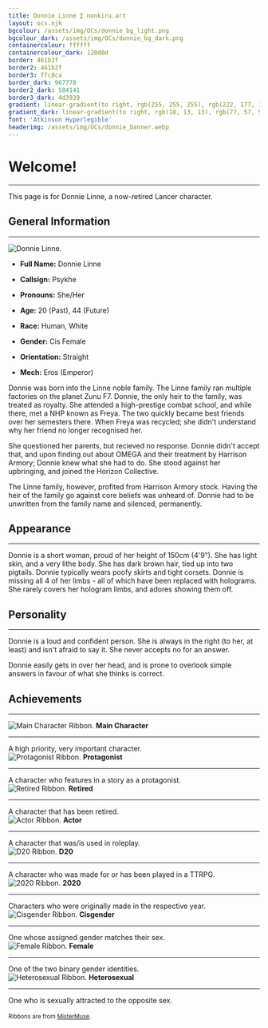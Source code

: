 ```yaml
---
title: Donnie Linne ⁑ nonkiru.art
layout: ocs.njk
bgcolour: /assets/img/OCs/donnie_bg_light.png
bgcolour_dark: /assets/img/OCs/donnie_bg_dark.png
containercolour: ffffff
containercolour_dark: 120d0d
border: 461b2f
border2: 461b2f
border3: ffc8ca
border_dark: 967778
border2_dark: 584141
border3_dark: 4d3939
gradient: linear-gradient(to right, rgb(255, 255, 255), rgb(222, 177, 179))
gradient_dark: linear-gradient(to right, rgb(18, 13, 13), rgb(77, 57, 57))
font: 'Atkinson Hyperlegible'
headerimg: /assets/img/OCs/donnie_banner.webp
---
```


# Welcome!
---
This page is for Donnie Linne, a now-retired Lancer character.

## General Information
---
<div class="oc_flex">
    <div>
    <img src="/assets/img/OCs/donnie_small.webp" alt="Donnie Linne.">
    </div>

- **Full Name:** Donnie Linne
- **Callsign:** Psykhe
- **Pronouns:** She/Her
- **Age:** 20 (Past), 44 (Future)
- **Race:** Human, White
- **Gender:** Cis Female
- **Orientation:** Straight
- **Mech:** Eros (Emperor)


    <div>
    </div>
</div>

Donnie was born into the Linne noble family. The Linne family ran multiple factories on the planet Zunu F7. Donnie, the only heir to the family, was treated as royalty. She attended a high-prestige combat school, and while there, met a NHP known as Freya. The two quickly became best friends over her semesters there. When Freya was recycled; she didn't understand why her friend no longer recognised her.

She questioned her parents, but recieved no response. Donnie didn't accept that, and upon finding out about OMEGA and their treatment by Harrison Armory; Donnie knew what she had to do. She stood against her upbringing, and joined the Horizon Collective. 

The Linne family, however, profited from Harrison Armory stock. Having the heir of the family go against core beliefs was unheard of. Donnie had to be unwritten from the family name and silenced, permanently.

## Appearance
---
Donnie is a short woman, proud of her height of 150cm (4'9"). She has light skin, and a very lithe body. She has dark brown hair, tied up into two pigtails. Donnie typically wears poofy skirts and tight corsets. Donnie is missing all 4 of her limbs - all of which have been replaced with holograms. She rarely covers her hologram limbs, and adores showing them off.

## Personality
---
Donnie is a loud and confident person. She is always in the right (to her, at least) and isn't afraid to say it. She never accepts no for an answer.

Donnie easily gets in over her head, and is prone to overlook simple answers in favour of what she thinks is correct.

## Achievements
---

<div class="tooltip" tabindex="0">
    <img src="/assets/img/OCs/ribbon_maincharacter.png" alt="Main Character Ribbon.">
    <span class="tooltiptext">
    <b>Main Character</b>
    <hr>
    A high priority, very important character.
    </span>
</div>

<div class="tooltip" tabindex="0">
    <img src="/assets/img/OCs/ribbon_protagonist.png" alt="Protagonist Ribbon.">
    <span class="tooltiptext">
    <b>Protagonist</b>
    <hr>
    A character who features in a story as a protagonist.
    </span>
</div>

<div class="tooltip" tabindex="0">
    <img src="/assets/img/OCs/ribbon_retired.png" alt="Retired Ribbon.">
    <span class="tooltiptext">
    <b>Retired</b>
    <hr>
    A character that has been retired.
    </span>
</div>

<div class="tooltip" tabindex="0">
    <img src="/assets/img/OCs/ribbon_actor.png" alt="Actor Ribbon.">
    <span class="tooltiptext">
    <b>Actor</b>
    <hr>
    A character that was/is used in roleplay.
    </span>
</div>

<div class="tooltip" tabindex="0">
    <img src="/assets/img/OCs/ribbon_d20.png" alt="D20 Ribbon.">
    <span class="tooltiptext">
    <b>D20</b>
    <hr>
    A character who was made for or has been played in a TTRPG.
    </span>
</div>

<div class="tooltip" tabindex="0">
    <img src="/assets/img/OCs/ribbon_2020.png" alt="2020 Ribbon.">
    <span class="tooltiptext">
    <b>2020</b>
    <hr>
    Characters who were originally made in the respective year.
    </span>
</div>

<div class="tooltip" tabindex="0">
    <img src="/assets/img/OCs/ribbon_cis.png" alt="Cisgender Ribbon.">
    <span class="tooltiptext">
    <b>Cisgender</b>
    <hr>
    One whose assigned gender matches their sex.
    </span>
</div>

<div class="tooltip" tabindex="0">
    <img src="/assets/img/OCs/ribbon_female.png" alt="Female Ribbon.">
    <span class="tooltiptext">
    <b>Female</b>
    <hr>
    One of the two binary gender identities.
    </span>
</div>

<div class="tooltip" tabindex="0">
    <img src="/assets/img/OCs/ribbon_heterosexual.png" alt="Heterosexual Ribbon.">
    <span class="tooltiptext">
    <b>Heterosexual</b>
    <hr>
    One who is sexually attracted to the opposite sex.
    </span>
</div>

<br>
<small>Ribbons are from <a href="https://toyhou.se/4739396.-ribbons">MisterMuse</a>.</small>